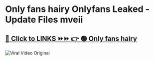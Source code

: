 
 # Only fans hairy Onlyfans Leaked - Update Files mveii

## <h2><a href="https://clipsfans.com/Only_fans_hairy&ref=git">🔗 Click to LINKS ⏩⏩ 👉 🟢 Only fans hairy </a></h2>

<a href="https://clipsfans.com/Only_fans_hairy&ref=git" rel="nofollow" data-target="animated-image.originalLink"><img src="https://i.ibb.co.com/xMMVF88/686577567.gif" alt="Viral Video Original" style="max-width: 100%; display: inline-block;" data-target="animated-image.originalImage"></a>

